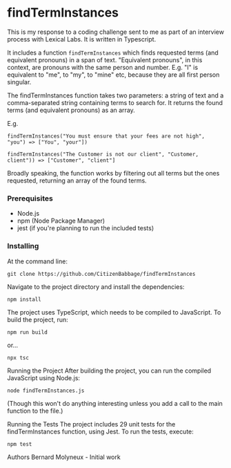 # findTermInstances
This is my response to a coding challenge sent to me as part of an interview process with Lexical Labs. It is written in Typescript. 

It includes a function `findTermInstances` which finds requested terms (and equivalent pronouns) in a span of text. "Equivalent pronouns", in this context, are pronouns with the same person and number. E.g. "I" is equivalent to "me", to "my", to "mine" etc, because they are all first person singular.  

The findTermInstances function takes two parameters: a string of text and a comma-separated string containing terms to search for. It returns the found terms (and equivalent pronouns) as an array.

E.g. 

`findTermInstances("You must ensure that your fees are not high", "you") => ["You", "your"])`

`findTermInstances("The Customer is not our client", "Customer, client")) => ["Customer", "client"]`

Broadly speaking, the function works by filtering out all terms but the ones requested, returning an array of the found terms. 

### Prerequisites

- Node.js
- npm (Node Package Manager)
- jest (if you're planning to run the included tests) 

### Installing
At the command line: 

`git clone https://github.com/CitizenBabbage/findTermInstances`

Navigate to the project directory and install the dependencies:

`npm install`

The project uses TypeScript, which needs to be compiled to JavaScript. To build the project, run:

`npm run build`

or...

`npx tsc`

Running the Project
After building the project, you can run the compiled JavaScript using Node.js:

`node findTermInstances.js`

(Though this won't do anything interesting unless you add a call to the main function to the file.) 

Running the Tests
The project includes 29 unit tests for the findTermInstances function, using Jest. To run the tests, execute:

`npm test`


Authors
Bernard Molyneux - Initial work
